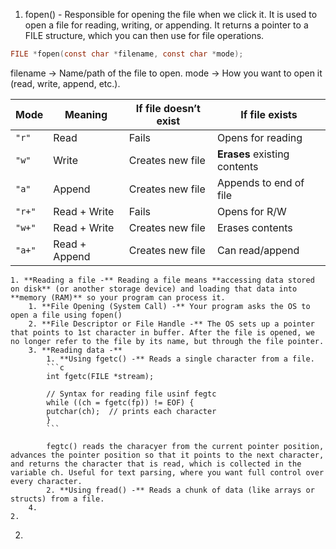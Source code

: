 
1. fopen() - Responsible for opening the file when we click it. It is used to open a file for reading, writing, or appending. It returns a pointer to a FILE structure, which you can then use for file operations.

```c
FILE *fopen(const char *filename, const char *mode);
```

filename → Name/path of the file to open.
mode → How you want to open it (read, write, append, etc.).

| Mode   | Meaning       | If file doesn’t exist | If file exists               |
| ------ | ------------- | --------------------- | ---------------------------- |
| `"r"`  | Read          | Fails                 | Opens for reading            |
| `"w"`  | Write         | Creates new file      | **Erases** existing contents |
| `"a"`  | Append        | Creates new file      | Appends to end of file       |
| `"r+"` | Read + Write  | Fails                 | Opens for R/W                |
| `"w+"` | Read + Write  | Creates new file      | Erases contents              |
| `"a+"` | Read + Append | Creates new file      | Can read/append              |

	1. **Reading a file -** Reading a file means **accessing data stored on disk** (or another storage device) and loading that data into **memory (RAM)** so your program can process it.
		1. **File Opening (System Call) -** Your program asks the OS to open a file using fopen()
		2. **File Descriptor or File Handle -** The OS sets up a pointer that points to 1st character in buffer. After the file is opened, we no longer refer to the file by its name, but through the file pointer. 
		3. **Reading data -**
			1. **Using fgetc() -** Reads a single character from a file.
			```c
			int fgetc(FILE *stream);

			// Syntax for reading file usinf fegtc
   			while ((ch = fgetc(fp)) != EOF) {
			putchar(ch);  // prints each character
			}
			```

   			fegtc() reads the characyer from the current pointer position, advances the pointer position so that it points to the next character, and returns the character that is read, which is collected in the variable ch. Useful for text parsing, where you want full control over every character.
			2. **Using fread() -** Reads a chunk of data (like arrays or structs) from a file.
		4. 
	2. 
2. 

